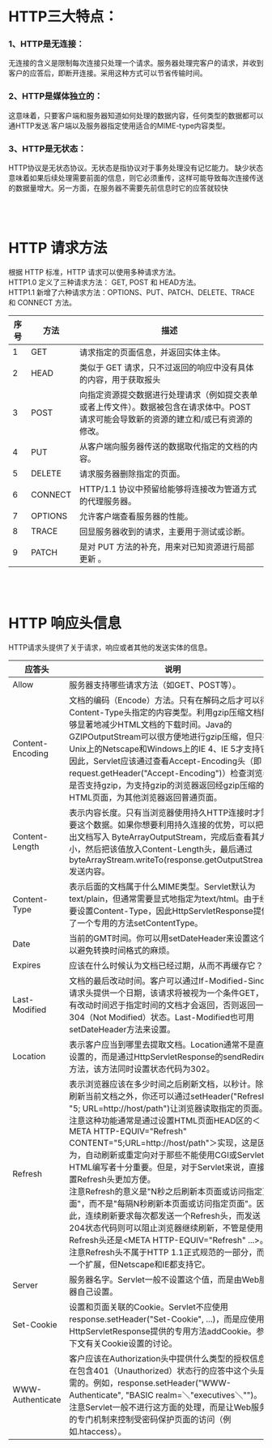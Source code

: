 
# HTTP三大特点：
### 1、HTTP是无连接：
无连接的含义是限制每次连接只处理一个请求。服务器处理完客户的请求，并收到客户的应答后，即断开连接。采用这种方式可以节省传输时间。

### 2、HTTP是媒体独立的：
这意味着，只要客户端和服务器知道如何处理的数据内容，任何类型的数据都可以通HTTP发送.客户端以及服务器指定使用适合的MIME-type内容类型。

### 3、HTTP是无状态：
HTTP协议是无状态协议。无状态是指协议对于事务处理没有记忆能力。
缺少状态意味着如果后续处理需要前面的信息，则它必须重传，这样可能导致每次连接传送的数据量增大。另一方面，在服务器不需要先前信息时它的应答就较快

<br><br>

# HTTP 请求方法
根据 HTTP 标准，HTTP 请求可以使用多种请求方法。<br>
HTTP1.0 定义了三种请求方法： GET, POST 和 HEAD方法。<br>
HTTP1.1 新增了六种请求方法：OPTIONS、PUT、PATCH、DELETE、TRACE 和 CONNECT 方法。

序号  |	方法	|    描述
-----|----------|--------
1    |   GET	 |       请求指定的页面信息，并返回实体主体。
2    |   HEAD	 |   类似于 GET 请求，只不过返回的响应中没有具体的内容，用于获取报头
3    |  POST	 |   向指定资源提交数据进行处理请求（例如提交表单或者上传文件）。数据被包含在请求体中。POST 请求可能会导致新的资源的建立和/或已有资源的修改。
4    |    PUT	   |     从客户端向服务器传送的数据取代指定的文档的内容。
5    |   DELETE	|    请求服务器删除指定的页面。
6    |   CONNECT	 |   HTTP/1.1 协议中预留给能够将连接改为管道方式的代理服务器。
7    |    OPTIONS	|    允许客户端查看服务器的性能。
8    |   TRACE	 |   回显服务器收到的请求，主要用于测试或诊断。
9    |   PATCH	|    是对 PUT 方法的补充，用来对已知资源进行局部更新 。

<br><br>

# HTTP 响应头信息
HTTP请求头提供了关于请求，响应或者其他的发送实体的信息。

应答头 |	说明
---- | ----
Allow	|   服务器支持哪些请求方法（如GET、POST等）。
Content-Encoding | 文档的编码（Encode）方法。只有在解码之后才可以得到Content-Type头指定的内容类型。利用gzip压缩文档能够显著地减少HTML文档的下载时间。Java的GZIPOutputStream可以很方便地进行gzip压缩，但只有Unix上的Netscape和Windows上的IE 4、IE 5才支持它。因此，Servlet应该通过查看Accept-Encoding头（即request.getHeader("Accept-Encoding")）检查浏览器是否支持gzip，为支持gzip的浏览器返回经gzip压缩的HTML页面，为其他浏览器返回普通页面。
Content-Length	|  表示内容长度。只有当浏览器使用持久HTTP连接时才需要这个数据。如果你想要利用持久连接的优势，可以把输出文档写入 ByteArrayOutputStream，完成后查看其大小，然后把该值放入Content-Length头，最后通过byteArrayStream.writeTo(response.getOutputStream()发送内容。
Content-Type	| 表示后面的文档属于什么MIME类型。Servlet默认为text/plain，但通常需要显式地指定为text/html。由于经常要设置Content-Type，因此HttpServletResponse提供了一个专用的方法setContentType。
Date	| 当前的GMT时间。你可以用setDateHeader来设置这个头以避免转换时间格式的麻烦。
Expires	 | 应该在什么时候认为文档已经过期，从而不再缓存它？
Last-Modified | 	文档的最后改动时间。客户可以通过If-Modified-Since请求头提供一个日期，该请求将被视为一个条件GET，只有改动时间迟于指定时间的文档才会返回，否则返回一个304（Not Modified）状态。Last-Modified也可用setDateHeader方法来设置。
Location	| 表示客户应当到哪里去提取文档。Location通常不是直接设置的，而是通过HttpServletResponse的sendRedirect方法，该方法同时设置状态代码为302。
Refresh	| 表示浏览器应该在多少时间之后刷新文档，以秒计。除了刷新当前文档之外，你还可以通过setHeader("Refresh", "5; URL=http://host/path")让浏览器读取指定的页面。 <br> 注意这种功能通常是通过设置HTML页面HEAD区的＜META HTTP-EQUIV="Refresh" CONTENT="5;URL=http://host/path"＞实现，这是因为，自动刷新或重定向对于那些不能使用CGI或Servlet的HTML编写者十分重要。但是，对于Servlet来说，直接设置Refresh头更加方便。<br>注意Refresh的意义是"N秒之后刷新本页面或访问指定页面"，而不是"每隔N秒刷新本页面或访问指定页面"。因此，连续刷新要求每次都发送一个Refresh头，而发送204状态代码则可以阻止浏览器继续刷新，不管是使用Refresh头还是<META HTTP-EQUIV="Refresh" ...>。<br> 注意Refresh头不属于HTTP 1.1正式规范的一部分，而是一个扩展，但Netscape和IE都支持它。
Server	| 服务器名字。Servlet一般不设置这个值，而是由Web服务器自己设置。
Set-Cookie	| 设置和页面关联的Cookie。Servlet不应使用response.setHeader("Set-Cookie", ...)，而是应使用HttpServletResponse提供的专用方法addCookie。参见下文有关Cookie设置的讨论。
WWW-Authenticate	| 客户应该在Authorization头中提供什么类型的授权信息？在包含401（Unauthorized）状态行的应答中这个头是必需的。例如，response.setHeader("WWW-Authenticate", "BASIC realm=＼"executives＼"")。<br>注意Servlet一般不进行这方面的处理，而是让Web服务器的专门机制来控制受密码保护页面的访问（例如.htaccess）。